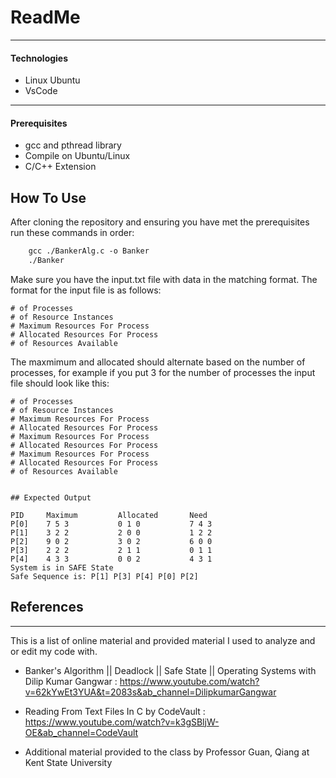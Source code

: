 # ReadMe


---

#### Technologies

- Linux Ubuntu
- VsCode

---


#### Prerequisites
- gcc and pthread library
- Compile on Ubuntu/Linux
- C/C++ Extension

## How To Use
After cloning the repository and ensuring you have met the prerequisites
run these commands in order:
```html
    gcc ./BankerAlg.c -o Banker
    ./Banker
```
Make sure you have the input.txt file with data in the matching format.
The format for the input file is as follows:
```
# of Processes
# of Resource Instances
# Maximum Resources For Process
# Allocated Resources For Process
# of Resources Available

```
The maxmimum and allocated should alternate based on the number of processes, for example if you put 3 for the number of processes the input file should look like this:
```
# of Processes
# of Resource Instances
# Maximum Resources For Process
# Allocated Resources For Process
# Maximum Resources For Process
# Allocated Resources For Process
# Maximum Resources For Process
# Allocated Resources For Process
# of Resources Available


## Expected Output

PID     Maximum         Allocated       Need
P[0]    7 5 3           0 1 0           7 4 3
P[1]    3 2 2           2 0 0           1 2 2
P[2]    9 0 2           3 0 2           6 0 0
P[3]    2 2 2           2 1 1           0 1 1
P[4]    4 3 3           0 0 2           4 3 1
System is in SAFE State
Safe Sequence is: P[1] P[3] P[4] P[0] P[2]
```

## References
---
This is a list of online material and provided material I used to analyze and or edit my code with.

- Banker's Algorithm || Deadlock || Safe State || Operating Systems with Dilip Kumar Gangwar  : https://www.youtube.com/watch?v=62kYwEt3YUA&t=2083s&ab_channel=DilipkumarGangwar

- Reading From Text Files In C by CodeVault : https://www.youtube.com/watch?v=k3gSBljW-OE&ab_channel=CodeVault

- Additional material provided to the class by Professor Guan, Qiang at Kent State University
